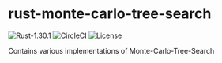 rust-monte-carlo-tree-search
===
![Rust-1.30.1](https://img.shields.io/badge/Rust-1.30.1-orange.svg?style=flat-square)
[![CircleCI](https://circleci.com/gh/AleksanderGondek/rust-monte-carlo-tree-search.svg?style=svg)](https://circleci.com/gh/AleksanderGondek/rust-monte-carlo-tree-search)
![License](https://img.shields.io/badge/License-Apache%20License%202.0-blue.svg?style=flat-square)

Contains various implementations of Monte-Carlo-Tree-Search

